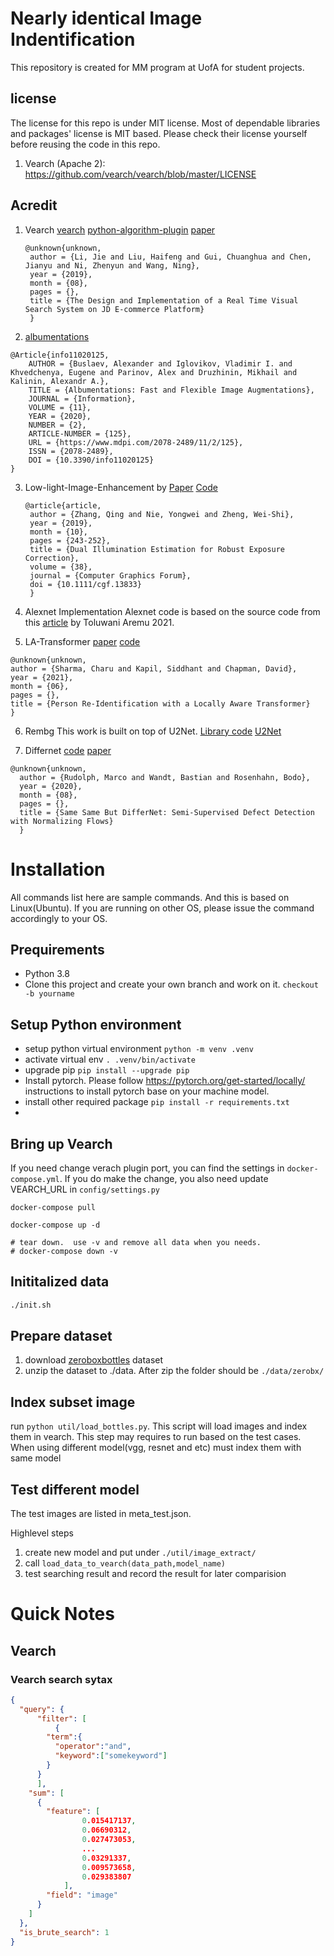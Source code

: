 # Nearly identical Image Indentification
This repository is created for MM program at UofA for student projects. 

## license
The license for this repo is under MIT license. Most of dependable libraries and packages' license is MIT based. Please check their license yourself before reusing the code in this repo.

1. Vearch (Apache 2): https://github.com/vearch/vearch/blob/master/LICENSE

## Acredit
1. Vearch 
  [vearch](https://github.com/vearch/vearch)
  [python-algorithm-plugin](https://github.com/vearch/python-algorithm-plugin)
  [paper](https://arxiv.org/abs/1908.07389)
   ```
   @unknown{unknown,
    author = {Li, Jie and Liu, Haifeng and Gui, Chuanghua and Chen, Jianyu and Ni, Zhenyun and Wang, Ning},
    year = {2019},
    month = {08},
    pages = {},
    title = {The Design and Implementation of a Real Time Visual Search System on JD E-commerce Platform}
    }
   ```

2. [albumentations](https://github.com/albumentations-team/albumentations)
```
@Article{info11020125,
    AUTHOR = {Buslaev, Alexander and Iglovikov, Vladimir I. and Khvedchenya, Eugene and Parinov, Alex and Druzhinin, Mikhail and Kalinin, Alexandr A.},
    TITLE = {Albumentations: Fast and Flexible Image Augmentations},
    JOURNAL = {Information},
    VOLUME = {11},
    YEAR = {2020},
    NUMBER = {2},
    ARTICLE-NUMBER = {125},
    URL = {https://www.mdpi.com/2078-2489/11/2/125},
    ISSN = {2078-2489},
    DOI = {10.3390/info11020125}
}
```
3. Low-light-Image-Enhancement by 
   [Paper](https://arxiv.org/pdf/1910.13688v1.pdf)
   [Code](https://github.com/pvnieo/Low-light-Image-Enhancement)
   ```
   @article{article,
    author = {Zhang, Qing and Nie, Yongwei and Zheng, Wei‐Shi},
    year = {2019},
    month = {10},
    pages = {243-252},
    title = {Dual Illumination Estimation for Robust Exposure Correction},
    volume = {38},
    journal = {Computer Graphics Forum},
    doi = {10.1111/cgf.13833}
    }
    ```
4. Alexnet Implementation
   Alexnet code is based on the source code from this [article](https://medium.com/analytics-vidhya/alexnet-a-simple-implementation-using-pytorch-30c14e8b6db2) by Toluwani Aremu 2021. 

5. LA-Transformer
  [paper](https://www.researchgate.net/publication/352209565_Person_Re-Identification_with_a_Locally_Aware_Transformer)
  [code](https://github.com/SiddhantKapil/LA-Transformer)
  ```
  @unknown{unknown,
  author = {Sharma, Charu and Kapil, Siddhant and Chapman, David},
  year = {2021},
  month = {06},
  pages = {},
  title = {Person Re-Identification with a Locally Aware Transformer}
  }
  ```

6. Rembg
  This work is built on top of U2Net.
  [Library code](https://github.com/danielgatis/rembg)
  [U2Net](https://github.com/xuebinqin/U-2-Net)

7. Differnet
  [code](https://github.com/marco-rudolph/differnet)
  [paper](https://arxiv.org/abs/2008.12577)
  ```
  @unknown{unknown,
    author = {Rudolph, Marco and Wandt, Bastian and Rosenhahn, Bodo},
    year = {2020},
    month = {08},
    pages = {},
    title = {Same Same But DifferNet: Semi-Supervised Defect Detection with Normalizing Flows}
    }
  ```

# Installation
All commands list here are sample commands. And this is based on Linux(Ubuntu). If you are running on other OS, please issue the command accordingly to your OS.

## Prequirements

* Python 3.8
* Clone this project and create your own branch and work on it. `checkout -b yourname`

## Setup Python environment
* setup python virtual environment `python -m venv .venv`
* activate virtual env `. .venv/bin/activate`
* upgrade pip `pip install --upgrade pip`
* Install pytorch. Please follow https://pytorch.org/get-started/locally/  instructions to install pytorch base on your machine model.
* install other required package `pip install -r requirements.txt`
* 

## Bring up Vearch
If you need change verach plugin port, you can find the settings in `docker-compose.yml`. If you do make the change, you also need update VEARCH_URL in `config/settings.py`

```
docker-compose pull

docker-compose up -d

# tear down.  use -v and remove all data when you needs.
# docker-compose down -v

```

## Inititalized data

```bash
./init.sh
```

## Prepare dataset
1. download [zeroboxbottles](https://drive.google.com/file/d/1r-w3dznBSpqB83UJz9OvjHTk6cdUq-b0/view?usp=sharing) dataset
2. unzip the dataset to ./data. After zip the folder should be `./data/zerobx/`
   
## Index subset image
run `python util/load_bottles.py`. This script will load images and index them in vearch. 
This step may requires to run based on the test cases. When using different model(vgg, resnet and etc) must index them with same model

## Test different model
The test images are listed in meta_test.json. 

Highlevel steps
1. create new model and put under `./util/image_extract/`
2. call `load_data_to_vearch(data_path,model_name)`
3. test searching result and record the result for later comparision 


# Quick Notes
## Vearch

### Vearch search sytax
```json
{
  "query": {
      "filter": [
          {
        "term":{
          "operator":"and",
          "keyword":["somekeyword"] 
        }
      }  
      ],
    "sum": [
      {
        "feature": [
                0.015417137,
                0.06690312,
                0.027473053,
                ...                
                0.03291337,
                0.009573658,
                0.029383807
            ],
        "field": "image"        
      }            
    ]
  },
  "is_brute_search": 1
}
```